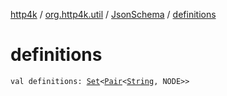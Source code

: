 [http4k](../../index.md) / [org.http4k.util](../index.md) / [JsonSchema](index.md) / [definitions](./definitions.md)

# definitions

`val definitions: `[`Set`](https://kotlinlang.org/api/latest/jvm/stdlib/kotlin.collections/-set/index.html)`<`[`Pair`](https://kotlinlang.org/api/latest/jvm/stdlib/kotlin/-pair/index.html)`<`[`String`](https://kotlinlang.org/api/latest/jvm/stdlib/kotlin/-string/index.html)`, NODE>>`